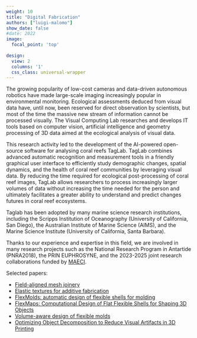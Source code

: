 ```yaml
---
weight: 10
title: "Digital Fabrication"
authors: ["luigi-malomo"]
show_date: false
#date: 2022
image:
  focal_point: 'top'
  
design:
  view: 2
  columns: '1'
  css_class: universal-wrapper
---
```


The growing popularity of low-cost cameras and data-driven autonomous robotics have made large-scale imaging increasingly popular in environmental monitoring. 
Ecological assessments deduced from visual data have, until now, been reserved for direct observation by scientists, but most of the time the massive new stream 
of information cannot be processed visually. The Visual Computing Lab researches and develops IT tools based on computer vision, artificial intelligence and 
geometry processing of 3D data aimed at the ecological analysis of visual data. 

This research activity led to the development of the AI-powered open-source software for analysing coral reefs TagLab. TagLab combines advanced automatic recognition 
and measurement tools in a friendly graphical user interface to efficiently study demographic changes, spatial dynamics, and the health of coral reef communities 
by leveraging visual data. By reducing the time required for ecological post-processing of coral reef images, TagLab allows researchers to process increasingly 
larger volumes of data without increasing the time needed for the person and ultimately facilitates a greater ability to understand and predict changes futures in 
coral reef ecosystems.

Taglab has been adopted by many marine science research institutions, including the Scripps Institution of Oceanography (University of California, San Diego), 
the Australian Institute of Marine Science (AIMS), and the Marine Science Institute (University of California, Santa Barbara).

Thanks to our experience and expertise in this field, we are involved in many research projects such as the National Research Program in Antartide (PNRA2018), 
the PRIN EUPHROSYNE, and the 2023-2025 joint research collaborations funded by [MAECI](https://www.esteri.it/en).

Selected papers:

- [Field-aligned mesh joinery](/publication/2014/CPMS14)
- [Elastic textures for additive fabrication](/publication/2015/PZMPCZ15)
- [FlexMolds: automatic design of flexible shells for molding](/publication/2016/MPBC16)
- [FlexMaps: Computational Design of Flat Flexible Shells for Shaping 3D Objects](/publication/2018/MPIPMCB18)
- [Volume-aware design of flexible molds](/publication/2019/AMGBCP19)
- [Optimizing Object Decomposition to Reduce Visual Artifacts in 3D Printing](/publication/2020/FAGMCC20)


<!-- State of the art in stylized fabrication
State of the art in computational mould design -->
